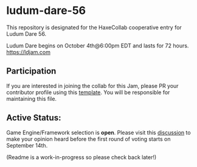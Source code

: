# ludum-dare-56
This repository is designated for the HaxeCollab cooperative entry for Ludum Dare 56.

Ludum Dare begins on October 4th@6:00pm EDT and lasts for 72 hours.
https://ldjam.com

## Participation
If you are interested in joining the collab for this Jam, please PR your contributor profile using this [template](https://github.com/haxecollab/ludum-dare-56/blob/main/credits/template.md). You will be responsible for maintaining this file.

## Active Status:
Game Engine/Framework selection is **open**. Please visit this [discussion](https://github.com/haxecollab/ludum-dare-56/discussions/1) to make your opinion heard before the first round of voting starts on September 14th.

(Readme is a work-in-progress so please check back later!)

